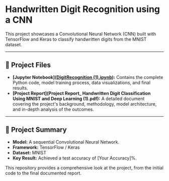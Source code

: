 # Handwritten Digit Recognition using a CNN

This project showcases a Convolutional Neural Network (CNN) built with TensorFlow and Keras to classify handwritten digits from the MNIST dataset.

---

## 📂 Project Files

* **[Jupyter Notebook]([DigitRecognition (1).ipynb](https://github.com/navyyshukla/DigitRecognition/blob/main/DigitRecognition%20(1).ipynb)):** Contains the complete Python code, model training process, data visualizations, and final results.
* **[Project Report](Project Report_ Handwritten Digit Classification Using MNIST and Deep Learning (1).pdf):** A detailed document covering the project's background, methodology, model architecture, and in-depth analysis of the outcomes.

---

## 📝 Project Summary

* **Model:** A sequential Convolutional Neural Network.
* **Framework:** TensorFlow / Keras
* **Dataset:** MNIST
* **Key Result:** Achieved a test accuracy of [Your Accuracy]%.

This repository provides a comprehensive look at the project, from the initial code to the final documented report.
